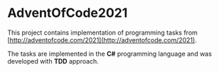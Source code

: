 # AdventOfCode2021
This project contains implementation of programming tasks from [http://adventofcode.com/2021](http://adventofcode.com/2021).

The tasks are implemented in the **C#** programming language and was developed with **TDD** approach.

